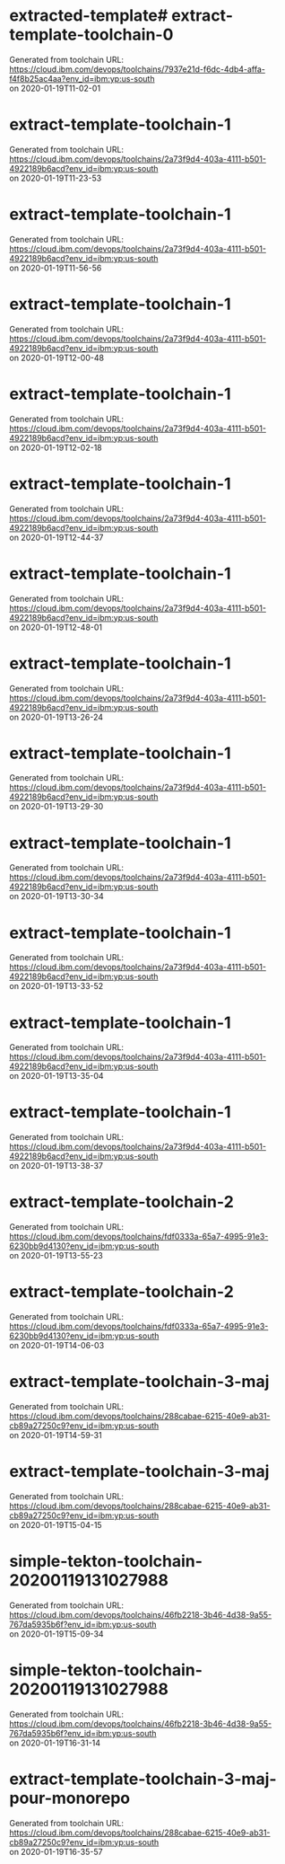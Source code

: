 # extracted-template# extract-template-toolchain-0

Generated from toolchain URL: https://cloud.ibm.com/devops/toolchains/7937e21d-f6dc-4db4-affa-f4f8b25ac4aa?env_id=ibm:yp:us-south  
on 2020-01-19T11-02-01
# extract-template-toolchain-1

Generated from toolchain URL: https://cloud.ibm.com/devops/toolchains/2a73f9d4-403a-4111-b501-4922189b6acd?env_id=ibm:yp:us-south  
on 2020-01-19T11-23-53
# extract-template-toolchain-1

Generated from toolchain URL: https://cloud.ibm.com/devops/toolchains/2a73f9d4-403a-4111-b501-4922189b6acd?env_id=ibm:yp:us-south  
on 2020-01-19T11-56-56
# extract-template-toolchain-1

Generated from toolchain URL: https://cloud.ibm.com/devops/toolchains/2a73f9d4-403a-4111-b501-4922189b6acd?env_id=ibm:yp:us-south  
on 2020-01-19T12-00-48
# extract-template-toolchain-1

Generated from toolchain URL: https://cloud.ibm.com/devops/toolchains/2a73f9d4-403a-4111-b501-4922189b6acd?env_id=ibm:yp:us-south  
on 2020-01-19T12-02-18
# extract-template-toolchain-1

Generated from toolchain URL: https://cloud.ibm.com/devops/toolchains/2a73f9d4-403a-4111-b501-4922189b6acd?env_id=ibm:yp:us-south  
on 2020-01-19T12-44-37
# extract-template-toolchain-1

Generated from toolchain URL: https://cloud.ibm.com/devops/toolchains/2a73f9d4-403a-4111-b501-4922189b6acd?env_id=ibm:yp:us-south  
on 2020-01-19T12-48-01
# extract-template-toolchain-1

Generated from toolchain URL: https://cloud.ibm.com/devops/toolchains/2a73f9d4-403a-4111-b501-4922189b6acd?env_id=ibm:yp:us-south  
on 2020-01-19T13-26-24
# extract-template-toolchain-1

Generated from toolchain URL: https://cloud.ibm.com/devops/toolchains/2a73f9d4-403a-4111-b501-4922189b6acd?env_id=ibm:yp:us-south  
on 2020-01-19T13-29-30
# extract-template-toolchain-1

Generated from toolchain URL: https://cloud.ibm.com/devops/toolchains/2a73f9d4-403a-4111-b501-4922189b6acd?env_id=ibm:yp:us-south  
on 2020-01-19T13-30-34
# extract-template-toolchain-1

Generated from toolchain URL: https://cloud.ibm.com/devops/toolchains/2a73f9d4-403a-4111-b501-4922189b6acd?env_id=ibm:yp:us-south  
on 2020-01-19T13-33-52
# extract-template-toolchain-1

Generated from toolchain URL: https://cloud.ibm.com/devops/toolchains/2a73f9d4-403a-4111-b501-4922189b6acd?env_id=ibm:yp:us-south  
on 2020-01-19T13-35-04
# extract-template-toolchain-1

Generated from toolchain URL: https://cloud.ibm.com/devops/toolchains/2a73f9d4-403a-4111-b501-4922189b6acd?env_id=ibm:yp:us-south  
on 2020-01-19T13-38-37
# extract-template-toolchain-2

Generated from toolchain URL: https://cloud.ibm.com/devops/toolchains/fdf0333a-65a7-4995-91e3-6230bb9d4130?env_id=ibm:yp:us-south  
on 2020-01-19T13-55-23
# extract-template-toolchain-2

Generated from toolchain URL: https://cloud.ibm.com/devops/toolchains/fdf0333a-65a7-4995-91e3-6230bb9d4130?env_id=ibm:yp:us-south  
on 2020-01-19T14-06-03
# extract-template-toolchain-3-maj

Generated from toolchain URL: https://cloud.ibm.com/devops/toolchains/288cabae-6215-40e9-ab31-cb89a27250c9?env_id=ibm:yp:us-south  
on 2020-01-19T14-59-31
# extract-template-toolchain-3-maj

Generated from toolchain URL: https://cloud.ibm.com/devops/toolchains/288cabae-6215-40e9-ab31-cb89a27250c9?env_id=ibm:yp:us-south  
on 2020-01-19T15-04-15
# simple-tekton-toolchain-20200119131027988

Generated from toolchain URL: https://cloud.ibm.com/devops/toolchains/46fb2218-3b46-4d38-9a55-767da5935b6f?env_id=ibm:yp:us-south  
on 2020-01-19T15-09-34
# simple-tekton-toolchain-20200119131027988

Generated from toolchain URL: https://cloud.ibm.com/devops/toolchains/46fb2218-3b46-4d38-9a55-767da5935b6f?env_id=ibm:yp:us-south  
on 2020-01-19T16-31-14
# extract-template-toolchain-3-maj-pour-monorepo

Generated from toolchain URL: https://cloud.ibm.com/devops/toolchains/288cabae-6215-40e9-ab31-cb89a27250c9?env_id=ibm:yp:us-south  
on 2020-01-19T16-35-57
